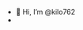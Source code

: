 - 👋 Hi, I’m @kilo762
- 

<!---
kilo762/kilo762 is a ✨ special ✨ repository because its `README.md` (this file) appears on your GitHub profile.
You can click the Preview link to take a look at your changes.
--->
